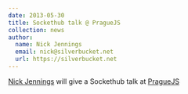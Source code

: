 ```yaml
---
date: 2013-05-30
title: Sockethub talk @ PragueJS
collection: news
author: 
  name: Nick Jennings
  email: nick@silverbucket.net
  url: https://silverbucket.net
---
```

[Nick Jennings](https://silverbucket.net) will give a Sockethub talk at [PragueJS](http://www.praguejs.cz)
